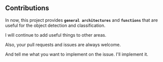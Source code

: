 ## Contributions

In now, this project provides **`general architectures`** and **`functions`** that are useful for the object detection and classification.

I will continue to add useful things to other areas.

Also, your pull requests and issues are always welcome.

And tell me what you want to implement on the issue. I'll implement it.
